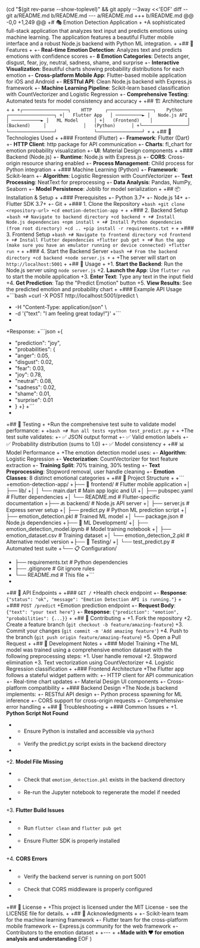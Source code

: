 (cd "$(git rev-parse --show-toplevel)" && git apply --3way <<'EOF'
diff --git a/README.md b/README.md
--- a/README.md
+++ b/README.md
@@ -0,0 +1,249 @@
+# 🎭 Emotion Detection Application
+
+A sophisticated full-stack application that analyzes text input and predicts emotions using machine learning. The application features a beautiful Flutter mobile interface and a robust Node.js backend with Python ML integration.
+
+## 🌟 Features
+
+- **Real-time Emotion Detection**: Analyzes text and predicts emotions with confidence scores
+- **8 Emotion Categories**: Detects anger, disgust, fear, joy, neutral, sadness, shame, and surprise
+- **Interactive Visualization**: Beautiful charts showing probability distributions for each emotion
+- **Cross-platform Mobile App**: Flutter-based mobile application for iOS and Android
+- **RESTful API**: Clean Node.js backend with Express.js framework
+- **Machine Learning Pipeline**: Scikit-learn based classification with CountVectorizer and Logistic Regression
+- **Comprehensive Testing**: Automated tests for model consistency and accuracy
+
+## 🏗️ Architecture
+
+```
+┌─────────────────┐    HTTP     ┌─────────────────┐    Python    ┌─────────────────┐
+│   Flutter App   │ ──────────► │   Node.js API   │ ───────────► │   ML Model      │
+│   (Frontend)    │             │   (Backend)     │              │   (Python)      │
+└─────────────────┘             └─────────────────┘              └─────────────────┘
+```
+
+## 🚀 Technologies Used
+
+### Frontend (Flutter)
+- **Framework**: Flutter (Dart)
+- **HTTP Client**: http package for API communication
+- **Charts**: fl_chart for emotion probability visualization
+- **UI**: Material Design components
+
+### Backend (Node.js)
+- **Runtime**: Node.js with Express.js
+- **CORS**: Cross-origin resource sharing enabled
+- **Process Management**: Child process for Python integration
+
+### Machine Learning (Python)
+- **Framework**: Scikit-learn
+- **Algorithm**: Logistic Regression with CountVectorizer
+- **Text Processing**: NeatText for preprocessing
+- **Data Analysis**: Pandas, NumPy, Seaborn
+- **Model Persistence**: Joblib for model serialization
+
+## 📦 Installation & Setup
+
+### Prerequisites
+- Python 3.7+
+- Node.js 14+
+- Flutter SDK 3.7+
+- Git
+
+### 1. Clone the Repository
+```bash
+git clone <repository-url>
+cd emotion-detection-app
+```
+
+### 2. Backend Setup
+```bash
+# Navigate to backend directory
+cd backend
+
+# Install Node.js dependencies
+npm install
+
+# Install Python dependencies (from root directory)
+cd ..
+pip install -r requirements.txt
+```
+
+### 3. Frontend Setup
+```bash
+# Navigate to frontend directory
+cd frontend
+
+# Install Flutter dependencies
+flutter pub get
+
+# Run the app (make sure you have an emulator running or device connected)
+flutter run
+```
+
+### 4. Start the Backend Server
+```bash
+# From the backend directory
+cd backend
+node server.js
+```
+
+The server will start on `http://localhost:5001`
+
+## 🎯 Usage
+
+1. **Start the Backend**: Run the Node.js server using `node server.js`
+2. **Launch the App**: Use `flutter run` to start the mobile application
+3. **Enter Text**: Type any text in the input field
+4. **Get Prediction**: Tap the "Predict Emotion" button
+5. **View Results**: See the predicted emotion and probability chart
+
+### Example API Usage
+```bash
+curl -X POST http://localhost:5001/predict \
+  -H "Content-Type: application/json" \
+  -d '{"text": "I am feeling great today!"}'
+```
+
+Response:
+```json
+{
+  "prediction": "joy",
+  "probabilities": {
+    "anger": 0.05,
+    "disgust": 0.02,
+    "fear": 0.03,
+    "joy": 0.78,
+    "neutral": 0.08,
+    "sadness": 0.02,
+    "shame": 0.01,
+    "surprise": 0.01
+  }
+}
+```
+
+## 🧪 Testing
+
+Run the comprehensive test suite to validate model performance:
+
+```bash
+# Run all tests
+python test_predict.py
+```
+
+The test suite validates:
+- ✅ JSON output format
+- ✅ Valid emotion labels
+- ✅ Probability distribution (sums to 1.0)
+- ✅ Model consistency
+
+## 📊 Model Performance
+
+The emotion detection model uses:
+- **Algorithm**: Logistic Regression
+- **Vectorization**: CountVectorizer for text feature extraction
+- **Training Split**: 70% training, 30% testing
+- **Text Preprocessing**: Stopword removal, user handle cleaning
+- **Emotion Classes**: 8 distinct emotional categories
+
+## 📁 Project Structure
+
+```
+emotion-detection-app/
+├── 📱 frontend/                 # Flutter mobile application
+│   ├── lib/
+│   │   └── main.dart           # Main app logic and UI
+│   ├── pubspec.yaml            # Flutter dependencies
+│   └── README.md               # Flutter-specific documentation
+├── 🔙 backend/                  # Node.js API server
+│   ├── server.js               # Express server setup
+│   ├── predict.py              # Python ML prediction script
+│   ├── emotion_detection.pkl   # Trained ML model
+│   └── package.json            # Node.js dependencies
+├── 🧠 ML Development/
+│   ├── emotion_detection_model.ipynb  # Model training notebook
+│   ├── emotion_dataset.csv     # Training dataset
+│   └── emotion_detection_2.pkl # Alternative model version
+├── 🧪 Testing/
+│   └── test_predict.py         # Automated test suite
+└── 📋 Configuration/
+    ├── requirements.txt        # Python dependencies
+    ├── .gitignore             # Git ignore rules
+    └── README.md              # This file
+```
+
+## 🔧 API Endpoints
+
+### `GET /`
+Health check endpoint
+- **Response**: `{"status": "ok", "message": "Emotion Detection API is running."}`
+
+### `POST /predict`
+Emotion prediction endpoint
+- **Request Body**: `{"text": "your text here"}`
+- **Response**: `{"prediction": "emotion", "probabilities": {...}}`
+
+## 🤝 Contributing
+
+1. Fork the repository
+2. Create a feature branch (`git checkout -b feature/amazing-feature`)
+3. Commit your changes (`git commit -m 'Add amazing feature'`)
+4. Push to the branch (`git push origin feature/amazing-feature`)
+5. Open a Pull Request
+
+## 📝 Development Notes
+
+### Model Training
+The ML model was trained using a comprehensive emotion dataset with the following preprocessing steps:
+1. User handle removal
+2. Stopword elimination
+3. Text vectorization using CountVectorizer
+4. Logistic Regression classification
+
+### Frontend Architecture
+The Flutter app follows a stateful widget pattern with:
+- HTTP client for API communication
+- Real-time chart updates
+- Material Design UI components
+- Cross-platform compatibility
+
+### Backend Design
+The Node.js backend implements:
+- RESTful API design
+- Python process spawning for ML inference
+- CORS support for cross-origin requests
+- Comprehensive error handling
+
+## 🐛 Troubleshooting
+
+### Common Issues
+
+1. **Python Script Not Found**
+   - Ensure Python is installed and accessible via `python3`
+   - Verify the predict.py script exists in the backend directory
+
+2. **Model File Missing**
+   - Check that `emotion_detection.pkl` exists in the backend directory
+   - Re-run the Jupyter notebook to regenerate the model if needed
+
+3. **Flutter Build Issues**
+   - Run `flutter clean` and `flutter pub get`
+   - Ensure Flutter SDK is properly installed
+
+4. **CORS Errors**
+   - Verify the backend server is running on port 5001
+   - Check that CORS middleware is properly configured
+
+## 📄 License
+
+This project is licensed under the MIT License - see the LICENSE file for details.
+
+## 🙏 Acknowledgments
+
+- Scikit-learn team for the machine learning framework
+- Flutter team for the cross-platform mobile framework
+- Express.js community for the web framework
+- Contributors to the emotion dataset
+
+---
+
+**Made with ❤️ for emotion analysis and understanding**
EOF
)
